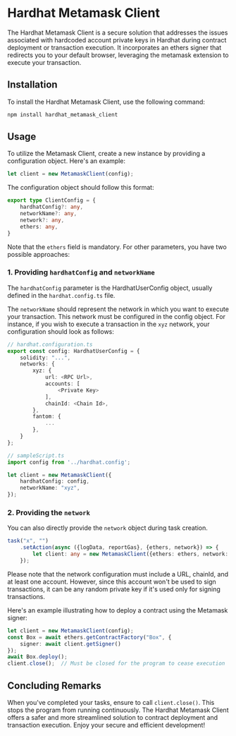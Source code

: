 # Hardhat Metamask Client

The Hardhat Metamask Client is a secure solution that addresses the issues associated with hardcoded account private keys in Hardhat during contract deployment or transaction execution. It incorporates an ethers signer that redirects you to your default browser, leveraging the metamask extension to execute your transaction.

## Installation
To install the Hardhat Metamask Client, use the following command:
```bash
npm install hardhat_metamask_client
```

## Usage
To utilize the Metamask Client, create a new instance by providing a configuration object. Here's an example:

```ts
let client = new MetamaskClient(config);
```

The configuration object should follow this format:

```ts
export type ClientConfig = {
    hardhatConfig?: any,
    networkName?: any,
    network?: any,
    ethers: any,
}
```

Note that the `ethers` field is mandatory. For other parameters, you have two possible approaches:

### 1. Providing `hardhatConfig` and `networkName`

The `hardhatConfig` parameter is the HardhatUserConfig object, usually defined in the `hardhat.config.ts` file.

The `networkName` should represent the network in which you want to execute your transaction. This network must be configured in the config object. For instance, if you wish to execute a transaction in the `xyz` network, your configuration should look as follows:

```ts
// hardhat.configuration.ts
export const config: HardhatUserConfig = {
    solidity: "...",
    networks: {
        xyz: {
            url: <RPC Url>,
            accounts: [
                <Private Key>
            ],
            chainId: <Chain Id>,
        },
        fantom: {
            ...
        },
    }
};

// sampleScript.ts
import config from '../hardhat.config';

let client = new MetamaskClient({
    hardhatConfig: config,
    networkName: "xyz",
});
```

### 2. Providing the `network`

You can also directly provide the `network` object during task creation.

```ts
task("x", "")
    .setAction(async ({logData, reportGas}, {ethers, network}) => {
        let client: any = new MetamaskClient({ethers: ethers, network: network});
    });
```

Please note that the network configuration must include a URL, chainId, and at least one account. However, since this account won't be used to sign transactions, it can be any random private key if it's used only for signing transactions.

Here's an example illustrating how to deploy a contract using the Metamask signer:

```ts
let client = new MetamaskClient(config);
const Box = await ethers.getContractFactory("Box", {
    signer: await client.getSigner()
});
await Box.deploy();
client.close();  // Must be closed for the program to cease execution
```

## Concluding Remarks
When you've completed your tasks, ensure to call `client.close()`. This stops the program from running continuously. The Hardhat Metamask Client offers a safer and more streamlined solution to contract deployment and transaction execution. Enjoy your secure and efficient development!